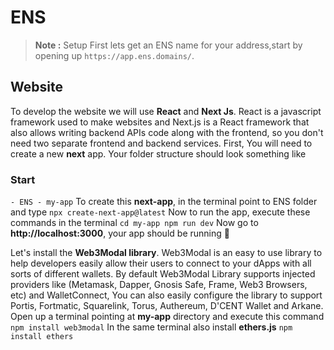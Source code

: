 # ENS

> **Note :** Setup First lets get an ENS name for your address,start by opening up `https://app.ens.domains/`.

## Website

To develop the website we will use **React** and **Next Js**. React is a javascript framework used to make websites and Next.js is a React framework that also allows writing backend APIs code along with the frontend, so you don't need two separate frontend and backend services. First, You will need to create a new **next** app. Your folder structure should look something like

### Start
 `- ENS
    - my-app`
To create this **next-app**, in the terminal point to ENS folder and type
`npx create-next-app@latest`
Now to run the app, execute these commands in the terminal
`cd my-app
npm run dev`
Now go to **http://localhost:3000**, your app should be running 🤘

Let's install the **Web3Modal library**. Web3Modal is an easy to use library to help developers easily allow their users to connect to your dApps with all sorts of different wallets. By default Web3Modal Library supports injected providers like (Metamask, Dapper, Gnosis Safe, Frame, Web3 Browsers, etc) and WalletConnect, You can also easily configure the library to support Portis, Fortmatic, Squarelink, Torus, Authereum, D'CENT Wallet and Arkane. Open up a terminal pointing at **my-app** directory and execute this command
`npm install web3modal`
In the same terminal also install **ethers.js**
`npm install ethers`
